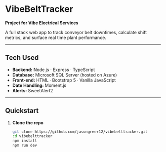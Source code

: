 # VibeBeltTracker
**Project for Vibe Electrical Services**

A full stack web app to track conveyor belt downtimes, calculate shift metrics, and surface real time plant performance.

---

## Tech Used  
- **Backend:** Node.js · Express · TypeScript  
- **Database:** Microsoft SQL Server (hosted on Azure)  
- **Front‑end:** HTML · Bootstrap 5 · Vanilla JavaScript   
- **Date Handling:** Moment.js  
- **Alerts:** SweetAlert2  

---

## Quickstart

1. **Clone the repo**  
   ```bash
   git clone https://github.com/jasongreer12/vibebelttracker.git
   cd vibebelttracker
   npm install
   npm run dev

